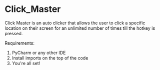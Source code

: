 # Click_Master

Click Master is an auto clicker that allows the user to click a specific
location on their screen for an unlimited number of times till the hotkey is pressed.

Requirements:
1. PyCharm or any other IDE
2. Install imports on the top of the code 
3. You're all set!
